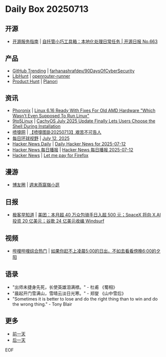 # Daily Box 20250713

## 开源
- [开源服务指南](https://osguider.com/blog/) | [自托管小巧工具箱：本地化处理日常任务 | 开源日报 No.663](https://osguider.com/blog/post/daily/daily-663/)

## 产品
- [GitHub Trending](https://github.com/trending?since=daily) | [farhanashrafdev/90DaysOfCyberSecurity](https://github.com/farhanashrafdev/90DaysOfCyberSecurity)
- [LibHunt](https://www.libhunt.com/) | [openrouter-runner](https://www.libhunt.com/r/openrouter-runner)
- [Product Hunt](https://www.producthunt.com) | [Planori](https://www.producthunt.com/products/planori)

## 资讯
- [Phoronix](https://www.phoronix.com/) | [Linux 6.16 Ready With Fixes For Old AMD Hardware "Which Wasn't Even Supposed To Run Linux"](https://www.phoronix.com/news/Linux-6.16-rc6-x86-urgent)
- [9to5Linux](https://9to5linux.com/) | [CachyOS July 2025 Update Finally Lets Users Choose the Shell During Installation](https://9to5linux.com/cachyos-july-2025-update-finally-lets-users-choose-the-shell-during-installation)
- [喷嚏网](http://www.dapenti.com/blog/blog.asp?subjectid=70&name=xilei) | [【喷嚏图卦20250713】艰苦不可告人](http://www.dapenti.com/blog/more.asp?name=xilei&id=187060)
- [每日环球视野](https://idai.ly/) | [July 12, 2025](http://m.idai.ly/se/a193iG?1752249600)
- [Hacker News Daily](https://www.daemonology.net/hn-daily/) | [Daily Hacker News for 2025-07-12](https://www.daemonology.net/hn-daily/2025-07-12.html)
- [Hacker News 每日播报](https://hacker-news.agi.li/) | [Hacker News 每日播报 2025-07-12](https://hacker-news.agi.li/post/2025-07-12)
- [Hacker News](https://news.ycombinator.com/front) | [Let me pay for Firefox](https://news.ycombinator.com/item?id=44548610)

## 漫游
- [博友圈](https://www.boyouquan.com/home) | [週末燕窩嶺小逛](https://www.boyouquan.com/go?from=feed&link=https%3A%2F%2Fleileiluoluo.com%2Fposts%2Fyan-wo-ling.html)

## 日报
- [极客早知道](https://www.geekpark.net/column/74) | [美团：本月超 40 万众包骑手日入超 500 元；SpaceX 将向 X.AI 投资 20 亿美元；谷歌 24 亿美元收编 Windsurf](https://www.geekpark.net/news/351462)

## 视频
- [哔哩哔哩综合热门](https://www.bilibili.com/v/popular/all/) | [如果你赶不上凌晨5:00的日出，不如去看看傍晚6:00的夕阳](https://b23.tv/BV1fyuczCEQS)

## 语录
- "出师未捷身先死，长使英雄泪满襟。" - 杜甫 《蜀相》
- "晨起开门雪满山，雪晴云淡日光寒。" - 郑燮 《山中雪后》
- "Sometimes it is better to lose and do the right thing than to win and do the wrong thing." - Tony Blair

## 更多
- [前一天](daily-box-20250712.md)
- [后一天](daily-box-20250714.md)

EOF